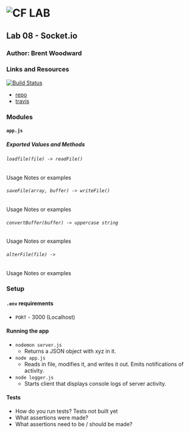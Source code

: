 ![CF](http://i.imgur.com/7v5ASc8.png) LAB
=================================================

## Lab 08 - Socket.io

### Author: Brent Woodward

### Links and Resources
[![Build Status](https://www.travis-ci.com/BrentTech/08-socket.io.svg?branch=master)](https://www.travis-ci.com/BrentTech/08-socket.io)
* [repo](https://github.com/BrentTech/08-socket.io)
* [travis](https://www.travis-ci.com/BrentTech/08-socket.io)

### Modules
#### `app.js`
##### Exported Values and Methods

###### `loadfile(file) -> readFile()`
Usage Notes or examples

###### `saveFile(array, buffer) -> writeFile()`
Usage Notes or examples

###### `convertBuffer(buffer) -> uppercase string`
Usage Notes or examples

###### `alterFile(file) -> `
Usage Notes or examples

### Setup
#### `.env` requirements
* `PORT` - 3000 (Localhost)

#### Running the app
* `nodemon server.js`
  * Returns a JSON object with xyz in it.
* `node app.js`
  * Reads in file, modifies it, and writes it out. Emits notifications of activity.
* `node logger.js`
  * Starts client that displays console logs of server activity.


#### Tests
* How do you run tests?
Tests not built yet
* What assertions were made?
* What assertions need to be / should be made?
